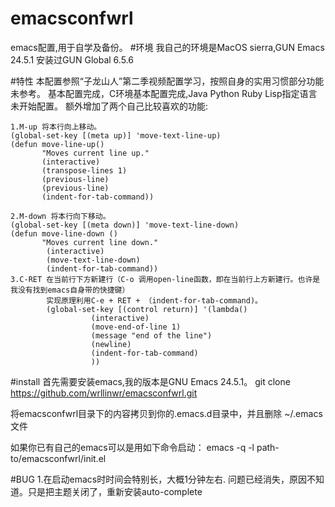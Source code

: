 # emacsconfwrl
emacs配置,用于自学及备份。
#环境
我自己的环境是MacOS sierra,GUN Emacs 24.5.1
安装过GUN Global 6.5.6

#特性
本配置参照“子龙山人”第二季视频配置学习，按照自身的实用习惯部分功能未参考。
基本配置完成，C环境基本配置完成,Java Python Ruby Lisp指定语言未开始配置。
额外增加了两个自己比较喜欢的功能:

    1.M-up 将本行向上移动。
    (global-set-key [(meta up)] 'move-text-line-up)
	(defun move-line-up()
		   "Moves current line up."
  		   (interactive)
  		   (transpose-lines 1)
		   (previous-line)
		   (previous-line)
		   (indent-for-tab-command))
    
    2.M-down 将本行向下移动。
    (global-set-key [(meta down)] 'move-text-line-down)
    (defun move-line-down ()
		   "Moves current line down."
 		    (interactive)
  			(move-text-line-down)
  			(indent-for-tab-command))
    3.C-RET 在当前行下方新建行（C-o 调用open-line函数，即在当前行上方新建行。也许是我没有找到emacs自身带的快捷键）
            实现原理利用C-e + RET + （indent-for-tab-command)。
			(global-set-key [(control return)] '(lambda()
				      (interactive)
				      (move-end-of-line 1)
				      (message "end of the line")
				      (newline)
					  (indent-for-tab-command)
					  ))
    
#install
首先需要安装emacs,我的版本是GNU Emacs 24.5.1。
git clone https://github.com/wrllinwr/emacsconfwrl.git

将emacsconfwrl目录下的内容拷贝到你的.emacs.d目录中，并且删除
	~/.emacs文件

如果你已有自己的emacs可以是用如下命令启动：
emacs -q -l path-to/emacsconfwrl/init.el

#BUG
1.在启动emacs时时间会特别长，大概1分钟左右.
	问题已经消失，原因不知道。只是把主题关闭了，重新安装auto-complete
